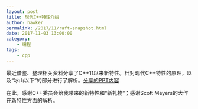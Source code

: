 ```yaml
---
layout: post
title: 现代C++特性介绍
author: hawker
permalink: /2017/11/raft-snapshot.html
date: 2017-11-03 13:00:00
category:
    - 编程
tags:
    - cpp
---
```

最近借鉴、整理相关资料分享了C++11以来新特性。针对现代C++特性的原理，以及“冰山以下”的部分进行了解析。[分享的PPT内容](http://www.hawkers.cc/2016/11/raft-state.html)

在此，感谢C++委员会给我带来的新特性和“新礼物”；感谢Scott Meyers的大作在新特性方面的解析。 

